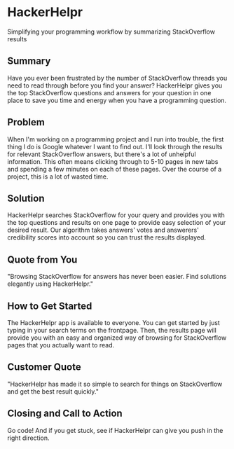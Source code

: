 # HackerHelpr #
  Simplifying your programming workflow by summarizing StackOverflow results 

## Summary ##
  Have you ever been frustrated by the number of StackOverflow threads you need to read through before you find your answer? HackerHelpr gives you the top StackOverflow questions and answers for your question in one place to save you time and energy when you have a programming question.

## Problem ##
  When I'm working on a programming project and I run into trouble, the first thing I do is Google whatever I want to find out. I'll look through the results for relevant StackOverflow answers, but there's a lot of unhelpful information. This often means clicking through to 5-10 pages in new tabs and spending a few minutes on each of these pages. Over the course of a project, this is a lot of wasted time. 

## Solution ##
  HackerHelpr searches StackOverflow for your query and provides you with the top questions and results on one page to provide easy selection of your desired result. Our algorithm takes answers' votes and answerers' credibility scores into account so you can trust the results displayed.

## Quote from You ##
  "Browsing StackOverflow for answers has never been easier. Find solutions elegantly using HackerHelpr."

## How to Get Started ##
  The HackerHelpr app is available to everyone. You can get started by just typing in your search terms on the frontpage. Then, the results page will provide you with an easy and organized way of browsing for StackOverflow pages that you actually want to read.

## Customer Quote ##
  "HackerHelpr has made it so simple to search for things on StackOverflow and get the best result quickly."

## Closing and Call to Action ##
  Go code! And if you get stuck, see if HackerHelpr can give you push in the right direction. 
